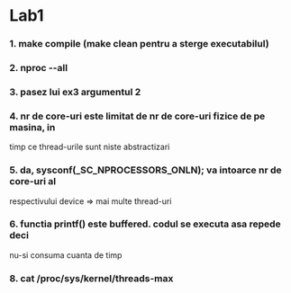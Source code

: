 # Lab1

### 1. make compile (make clean pentru a sterge executabilul)
### 2. nproc --all
### 3. pasez lui ex3 argumentul 2
### 4. nr de core-uri este limitat de nr de core-uri fizice de pe masina, in 
timp ce thread-urile sunt niste abstractizari
### 5. da, sysconf(_SC_NPROCESSORS_ONLN); va intoarce nr de core-uri al 
respectivului device => mai multe thread-uri
### 6. functia printf() este buffered. codul se executa asa repede deci 
nu-si consuma cuanta de timp
### 8. cat /proc/sys/kernel/threads-max
